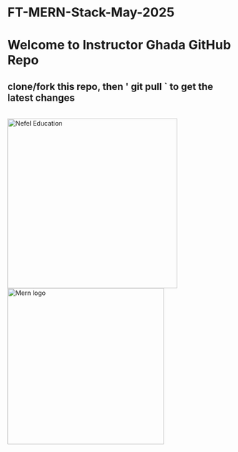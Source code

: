 # FT-MERN-Stack-May-2025



# Welcome to Instructor Ghada GitHub Repo
 
## clone/fork this repo, then ' git pull ` to get the latest changes

<br />

<img src="https://nefel.education/assets/img/logo-nefel-big.png" alt="Nefel Education" width="380">


<br />

<img src="https://encrypted-tbn0.gstatic.com/images?q=tbn:ANd9GcQNKAIBszzDdsYt9HWBANcheXRE4eblPxsCPA&s" alt="Mern logo" width="350">
